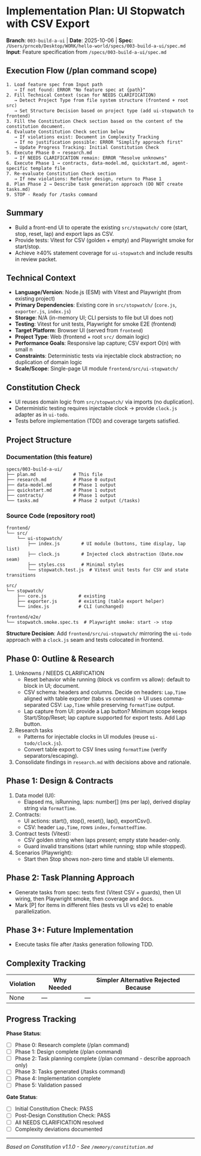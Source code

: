 
# Implementation Plan: UI Stopwatch with CSV Export

**Branch**: `003-build-a-ui` | **Date**: 2025-10-06 | **Spec**: `/Users/prnceb/Desktop/WORK/hello-world/specs/003-build-a-ui/spec.md`
**Input**: Feature specification from `/specs/003-build-a-ui/spec.md`

## Execution Flow (/plan command scope)
```
1. Load feature spec from Input path
   → If not found: ERROR "No feature spec at {path}"
2. Fill Technical Context (scan for NEEDS CLARIFICATION)
   → Detect Project Type from file system structure (frontend + root src)
   → Set Structure Decision based on project type (add ui-stopwatch to frontend)
3. Fill the Constitution Check section based on the content of the constitution document.
4. Evaluate Constitution Check section below
   → If violations exist: Document in Complexity Tracking
   → If no justification possible: ERROR "Simplify approach first"
   → Update Progress Tracking: Initial Constitution Check
5. Execute Phase 0 → research.md
   → If NEEDS CLARIFICATION remain: ERROR "Resolve unknowns"
6. Execute Phase 1 → contracts, data-model.md, quickstart.md, agent-specific template file
7. Re-evaluate Constitution Check section
   → If new violations: Refactor design, return to Phase 1
8. Plan Phase 2 → Describe task generation approach (DO NOT create tasks.md)
9. STOP - Ready for /tasks command
```

## Summary
- Build a front-end UI to operate the existing `src/stopwatch/` core (start, stop, reset, lap) and export laps as CSV.  
- Provide tests: Vitest for CSV (golden + empty) and Playwright smoke for start/stop.  
- Achieve ≥40% statement coverage for `ui-stopwatch` and include results in review packet.

## Technical Context
- **Language/Version**: Node.js (ESM) with Vitest and Playwright (from existing project)
- **Primary Dependencies**: Existing core in `src/stopwatch/` (`core.js`, `exporter.js`, `index.js`)
- **Storage**: N/A (in-memory UI; CLI persists to file but UI does not)
- **Testing**: Vitest for unit tests, Playwright for smoke E2E (frontend)
- **Target Platform**: Browser UI (served from `frontend`)
- **Project Type**: Web (frontend + root `src/` domain logic)
- **Performance Goals**: Responsive lap capture; CSV export O(n) with small n
- **Constraints**: Deterministic tests via injectable clock abstraction; no duplication of domain logic
- **Scale/Scope**: Single-page UI module `frontend/src/ui-stopwatch/`

## Constitution Check
- UI reuses domain logic from `src/stopwatch/` via imports (no duplication).
- Deterministic testing requires injectable clock → provide `clock.js` adapter as in `ui-todo`.
- Tests before implementation (TDD) and coverage targets satisfied.

## Project Structure

### Documentation (this feature)
```
specs/003-build-a-ui/
├── plan.md              # This file
├── research.md          # Phase 0 output
├── data-model.md        # Phase 1 output
├── quickstart.md        # Phase 1 output
├── contracts/           # Phase 1 output
└── tasks.md             # Phase 2 output (/tasks)
```

### Source Code (repository root)
```
frontend/
└── src/
    └── ui-stopwatch/
        ├── index.js        # UI module (buttons, time display, lap list)
        ├── clock.js        # Injected clock abstraction (Date.now seam)
        ├── styles.css      # Minimal styles
        └── stopwatch.test.js  # Vitest unit tests for CSV and state transitions

src/
└── stopwatch/
    ├── core.js            # existing
    ├── exporter.js        # existing (table export helper)
    └── index.js           # CLI (unchanged)

frontend/e2e/
└── stopwatch.smoke.spec.ts  # Playwright smoke: start -> stop
```

**Structure Decision**: Add `frontend/src/ui-stopwatch/` mirroring the `ui-todo` approach with a `clock.js` seam and tests colocated in frontend.

## Phase 0: Outline & Research
1. Unknowns / NEEDS CLARIFICATION
   - Reset behavior while running (block vs confirm vs allow): default to block in UI; document.
   - CSV schema: headers and columns. Decide on headers: `Lap,Time` aligned with table exporter (tabs vs commas) → UI uses comma-separated CSV: `Lap,Time` while preserving `formatTime` output.
   - Lap capture from UI: provide a Lap button? Minimum scope keeps Start/Stop/Reset; lap capture supported for export tests. Add Lap button.
2. Research tasks
   - Patterns for injectable clocks in UI modules (reuse `ui-todo/clock.js`).
   - Convert table export to CSV lines using `formatTime` (verify separators/escaping).
3. Consolidate findings in `research.md` with decisions above and rationale.

## Phase 1: Design & Contracts
1. Data model (UI):
   - Elapsed ms, isRunning, laps: number[] (ms per lap), derived display string via `formatTime`.
2. Contracts:
   - UI actions: start(), stop(), reset(), lap(), exportCsv().
   - CSV: header `Lap,Time`, rows `index,formattedTime`.
3. Contract tests (Vitest):
   - CSV golden string when laps present; empty state header-only.
   - Guard invalid transitions (start while running; stop while stopped).
4. Scenarios (Playwright):
   - Start then Stop shows non-zero time and stable UI elements.

## Phase 2: Task Planning Approach
- Generate tasks from spec: tests first (Vitest CSV + guards), then UI wiring, then Playwright smoke, then coverage and docs.
- Mark [P] for items in different files (tests vs UI vs e2e) to enable parallelization.

## Phase 3+: Future Implementation
- Execute tasks file after /tasks generation following TDD.

## Complexity Tracking
| Violation | Why Needed | Simpler Alternative Rejected Because |
|-----------|------------|-------------------------------------|
| None | — | — |

## Progress Tracking
**Phase Status**:
- [ ] Phase 0: Research complete (/plan command)
- [ ] Phase 1: Design complete (/plan command)
- [ ] Phase 2: Task planning complete (/plan command - describe approach only)
- [ ] Phase 3: Tasks generated (/tasks command)
- [ ] Phase 4: Implementation complete
- [ ] Phase 5: Validation passed

**Gate Status**:
- [ ] Initial Constitution Check: PASS
- [ ] Post-Design Constitution Check: PASS
- [ ] All NEEDS CLARIFICATION resolved
- [ ] Complexity deviations documented

---
*Based on Constitution v1.1.0 - See `/memory/constitution.md`*
